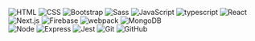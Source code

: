  
 <div width='100%'>
 
  ![HTML](https://img.shields.io/badge/-HTML-333333?style=flat&logo=HTML5)
  ![CSS](https://img.shields.io/badge/-CSS-333333?style=flat&logo=CSS3&logoColor=1572B6)
  ![Bootstrap](https://img.shields.io/badge/-Bootstrap-333333?style=flat&logo=bootstrap&logoColor=3333)
  ![Sass](https://img.shields.io/badge/-Sass-333333?style=flat&logo=Sass)
  ![JavaScript](https://img.shields.io/badge/-JavaScript-333333?style=flat&logo=javascript)
  ![typescript](https://img.shields.io/badge/-TypeScript-333333?style=flat&logo=typescript) 
  ![React](https://img.shields.io/badge/-React-333333?style=flat&logo=react)
  ![Next.js](https://img.shields.io/badge/-Next.js-333333?style=flat&logo=Next.js)
  ![Firebase](https://img.shields.io/badge/-Firebase-333333?style=flat&logo=Firebase)
  ![webpack](https://img.shields.io/badge/-Webpack-333333?style=flat&logo=webpack)
  ![MongoDB](https://img.shields.io/badge/-MongoDB-333333?style=flat&logo=MongoDB)  
  ![Node](https://img.shields.io/badge/-Node.js-333333?style=flat&logo=Node.js) ![Express](https://img.shields.io/badge/-Express-333333?style=flat&logo=Express) ![Jest](https://img.shields.io/badge/-Jest-333333?style=flat&logo=Jest)
  ![Git](https://img.shields.io/badge/-Git-333333?style=flat&logo=git)
  ![GitHub](https://img.shields.io/badge/-GitHub-333333?style=flat&logo=github)
</div>
 
